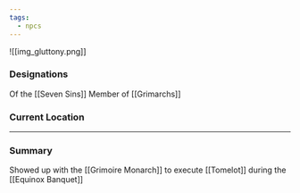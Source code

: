 ```yaml
---
tags:
  - npcs
---
```

![[img_gluttony.png]]

### Designations
Of the [[Seven Sins]]
Member of [[Grimarchs]]

### Current Location


___
### Summary
Showed up with the [[Grimoire Monarch]] to execute [[Tomelot]] during the [[Equinox Banquet]]
